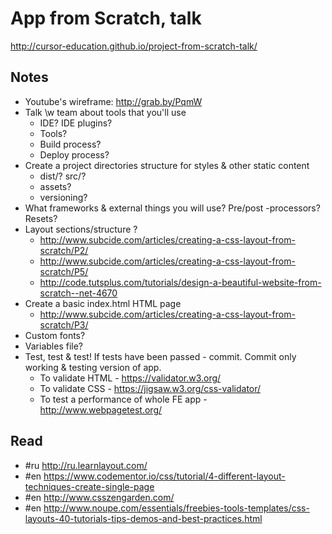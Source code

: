 # App from Scratch, talk

http://cursor-education.github.io/project-from-scratch-talk/

## Notes
- Youtube's wireframe: http://grab.by/PqmW
- Talk \w team about tools that you'll use
  - IDE? IDE plugins?
  - Tools?
  - Build process?
  - Deploy process?
- Create a project directories structure for styles & other static content
  - dist/? src/?
  - assets?
  - versioning?
- What frameworks & external things you will use? Pre/post -processors? Resets?
- Layout sections/structure ?
  - http://www.subcide.com/articles/creating-a-css-layout-from-scratch/P2/
  - http://www.subcide.com/articles/creating-a-css-layout-from-scratch/P5/
  - http://code.tutsplus.com/tutorials/design-a-beautiful-website-from-scratch--net-4670
- Create a basic index.html HTML page
  - http://www.subcide.com/articles/creating-a-css-layout-from-scratch/P3/
- Custom fonts?
- Variables file?
- Test, test & test! If tests have been passed - commit. Commit only working & testing version of app.
  - To validate HTML - https://validator.w3.org/
  - To validate CSS - https://jigsaw.w3.org/css-validator/
  - To test a performance of whole FE app - http://www.webpagetest.org/

## Read
- #ru http://ru.learnlayout.com/
- #en https://www.codementor.io/css/tutorial/4-different-layout-techniques-create-single-page
- #en http://www.csszengarden.com/
- #en http://www.noupe.com/essentials/freebies-tools-templates/css-layouts-40-tutorials-tips-demos-and-best-practices.html
